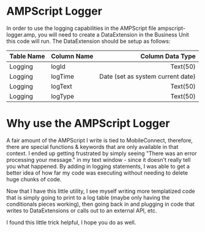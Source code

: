 # AMPScript Logger

In order to use the logging capabilities in the AMPScript file ampscript-logger.amp, you will need to create a DataExtension in the Business Unit this code will run. The DataExtension should be setup as follows:

| Table Name | Column Name | Column Data Type|
| -----------|:------------| ---------------:|
| Logging | logId | Text(50) |
| Logging | logTime | Date (set as system current date)|
| Logging | logText | Text(50) | 
| Logging | logType | Text(50) |

# Why use the AMPScript Logger

A fair amount of the AMPScript I write is tied to MobileConnect, therefore, there are special functions & keywords that are only available in that context. I ended up getting frustrated by simply seeing "There was an error processing your message." in my text window - since it doesn't really tell you what happened. By adding in logging statements, I was able to get a better idea of how far my code was executing without needing to delete huge chunks of code. 

Now that I have this little utility, I see myself writing more templatized code that is simply going to print to a log table (maybe only having the conditionals pieces working), then going back in and plugging in code that writes to DataExtensions or calls out to an external API, etc. 

I found this little trick helpful, I hope you do as well.
 
